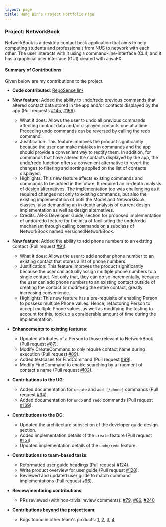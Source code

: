 ```yaml
---
layout: page
title: Hang Bin's Project Portfolio Page
---
```


### Project: NetworkBook

NetworkBook is a desktop contact book application that aims to help computing students and professionals from NUS to network with each other. The user interacts with it using a command-line-interface (CLI), and it has a graphical user interface (GUI) created with JavaFX.

#### Summary of Contributions

Given below are my contributions to the project.

- **Code contributed**: [RepoSense link](https://nus-cs2103-ay2324s1.github.io/tp-dashboard/?search=awhb&breakdown=true)


- **New feature**: Added the ability to undo/redo previous commands that altered contact data stored in the app and/or contacts displayed by the app (Pull requests [#145](https://github.com/AY2324S1-CS2103T-T08-2/tp/pull/145), [#169](https://github.com/AY2324S1-CS2103T-T08-2/tp/pull/169)).
    - What it does: Allows the user to undo all previous commands affecting contact data and/or displayed contacts one at a time. Preceding undo commands can be reversed by calling the redo command. 
    - Justification: This feature improves the product significantly because the user can make mistakes in commands and the app should provide a convenient way to rectify them. In addition, for commands that have altered the contacts displayed by the app, the undo/redo function offers a convenient alternative to revert the changes to filtering and sorting applied on the list of contacts displayed. 
    - Highlights: This new feature affects existing commands and commands to be added in the future. It required an in-depth analysis of design alternatives. The implementation too was challenging as it required changes not only to existing commands, but also the existing implementation of both the Model and NetworkBook classes, also demanding an in-depth analysis of current design implementation as well as design alternatives.
    - Credits: AB-3 Developer Guide, section for proposed implementation of undo/redo feature for the idea of facilitating the undo/redo mechanism through calling commands on a subclass of NetworkBook named VersionedNetworkBook. 

- **New feature**: Added the ability to add phone numbers to an existing contact (Pull request [#91](https://github.com/AY2324S1-CS2103T-T08-2/tp/pull/91)).
    - What it does: Allows the user to add another phone number to an existing contact that stores a list of phone numbers.
    - Justification: This feature improves the product significantly because the user can actually assign multiple phone numbers to a single contact. Not only that, they can do so incrementally, because the user can add phone numbers to an existing contact outside of creating the contact or modifying the entire contact, greatly increasing convenience.
    - Highlights: This new feature has a pre-requisite of enabling Person to possess multiple Phone values. Hence, refactoring Person to accept multiple Phone values, as well as modifying the testing to account for this, took up a considerable amount of time during the implementation.


- **Enhancements to existing features**:
    - Updated attributes of a Person to those relevant to NetworkBook (Pull request [#87](https://github.com/AY2324S1-CS2103T-T08-2/tp/pull/87)).
    - Modify CreateCommand to only require contact name during execution (Pull request [#89](https://github.com/AY2324S1-CS2103T-T08-2/tp/pull/89)).
    - Added testcases for FindCommand (Pull request [#99](https://github.com/AY2324S1-CS2103T-T08-2/tp/pull/99)).
    - Modify FindCommand to enable searching by a fragment of contact's name (Pull request [#102](https://github.com/AY2324S1-CS2103T-T08-2/tp/pull/102)).


- **Contributions to the UG**:
    - Added documentation for `create` and `add [/phone]` commands (Pull request [#34](https://github.com/AY2324S1-CS2103T-T08-2/tp/pull/34)).
    - Added documentation for `undo` and `redo` commands (Pull request [#169](https://github.com/AY2324S1-CS2103T-T08-2/tp/pull/169)).

- **Contributions to the DG**:
    - Updated the architecture subsection of the developer guide design section.
    - Added implementation details of the `create` feature (Pull request [#151](https://github.com/AY2324S1-CS2103T-T08-2/tp/pull/151)). 
    - Updated implementation details of the `undo/redo` feature.


- **Contributions to team-based tasks**:
    - Reformatted user guide headings (Pull request [#124](https://github.com/AY2324S1-CS2103T-T08-2/tp/pull/124)).
    - Write product overview for user guide (Pull request [#128](https://github.com/AY2324S1-CS2103T-T08-2/tp/pull/128)).
    - Reviewed and updated user guide to match command implementations (Pull request [#96](https://github.com/AY2324S1-CS2103T-T08-2/tp/pull/96)).

- **Review/mentoring contributions**:
    - PRs reviewed (with non-trivial review comments): [#79](https://github.com/AY2324S1-CS2103T-T08-2/tp/pull/79), [#86](https://github.com/AY2324S1-CS2103T-T08-2/tp/pull/86), [#240](https://github.com/AY2324S1-CS2103T-T08-2/tp/pull/240)

- **Contributions beyond the project team**:
    - Bugs found in other team's products: [1](https://github.com/awhb/ped/issues/4), [2](https://github.com/awhb/ped/issues/6), [3](https://github.com/awhb/ped/issues/7), [4](https://github.com/awhb/ped/issues/9)
